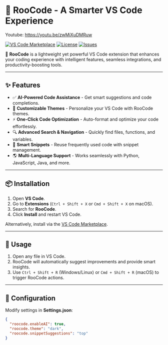 # 🦘 RooCode - A Smarter VS Code Experience

Youtube: https://youtu.be/zwMiXuDMRuw

[![VS Code Marketplace](https://img.shields.io/visual-studio-marketplace/v/roocode.roocode-extension?label=VS%20Code%20Marketplace&logo=visualstudiocode)](https://marketplace.visualstudio.com/items?itemName=roocode.roocode-extension)
[![License](https://img.shields.io/github/license/roocode/roocode-extension)](LICENSE)
[![Issues](https://img.shields.io/github/issues/roocode/roocode-extension)](https://github.com/roocode/roocode-extension/issues)

🚀 **RooCode** is a lightweight yet powerful VS Code extension that enhances your coding experience with intelligent features, seamless integrations, and productivity-boosting tools.

---

## ✨ Features

- ✅ **AI-Powered Code Assistance** - Get smart suggestions and code completions.
- 🎨 **Customizable Themes** - Personalize your VS Code with RooCode themes.
- ⚡ **One-Click Code Optimization** - Auto-format and optimize your code effortlessly.
- 🔍 **Advanced Search & Navigation** - Quickly find files, functions, and variables.
- 📌 **Smart Snippets** - Reuse frequently used code with snippet management.
- 🌎 **Multi-Language Support** - Works seamlessly with Python, JavaScript, Java, and more.

---

## 📦 Installation

1. Open **VS Code**.
2. Go to **Extensions** (`Ctrl + Shift + X` or `Cmd + Shift + X` on macOS).
3. Search for **RooCode**.
4. Click **Install** and restart VS Code.

Alternatively, install via the [VS Code Marketplace](https://marketplace.visualstudio.com/items?itemName=roocode.roocode-extension).

---

## 🚀 Usage

1. Open any file in VS Code.
2. RooCode will automatically suggest improvements and provide smart insights.
3. Use `Ctrl + Shift + R` (Windows/Linux) or `Cmd + Shift + R` (macOS) to trigger RooCode actions.

---

## 🔧 Configuration

Modify settings in **Settings.json**:

```json
{
  "roocode.enableAI": true,
  "roocode.theme": "dark",
  "roocode.snippetSuggestions": "top"
}
